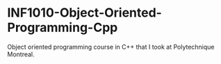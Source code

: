 # INF1010-Object-Oriented-Programming-Cpp

Object oriented programming course in C++ that I took at Polytechnique Montreal.
